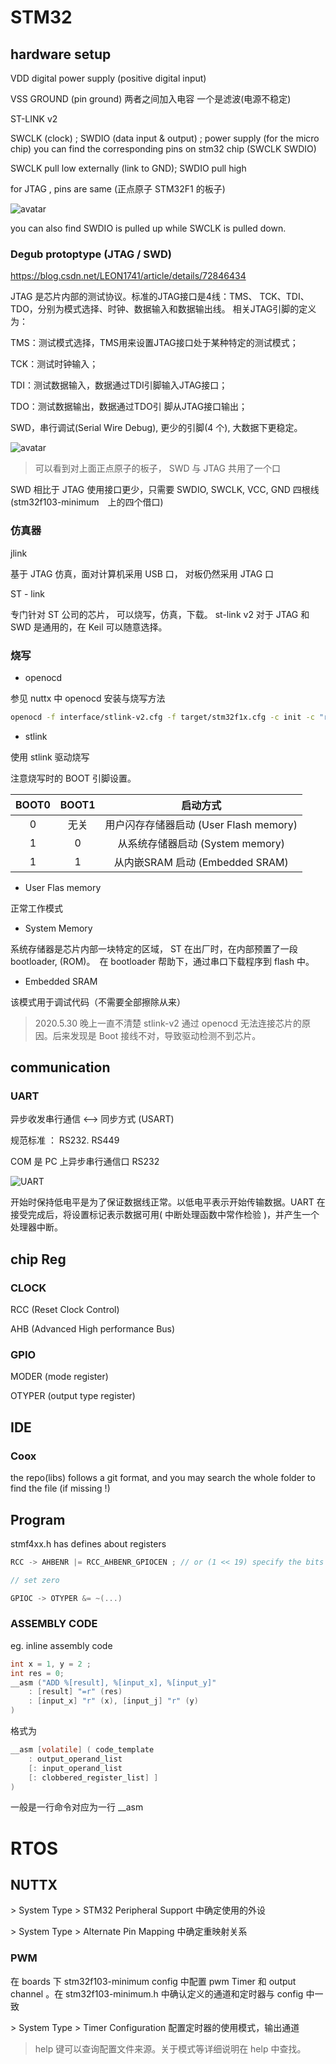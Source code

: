 # STM32

## hardware setup

VDD digital power supply (positive digital input)

VSS GROUND (pin ground) 两者之间加入电容 一个是滤波(电源不稳定)

ST-LINK v2

SWCLK (clock) ; SWDIO (data input & output) ; power supply (for the micro chip)  you can find the corresponding pins on stm32 chip (SWCLK SWDIO)

SWCLK pull low externally (link to GND); SWDIO pull high

for JTAG , pins are same (正点原子 STM32F1 的板子)

![avatar](./img/JTAG.png)

you can also find SWDIO is pulled up while SWCLK is pulled down.

### Degub protoptype (JTAG / SWD)

<https://blog.csdn.net/LEON1741/article/details/72846434>

JTAG 是芯片内部的测试协议。标准的JTAG接口是4线：TMS、 TCK、TDI、TDO，分别为模式选择、时钟、数据输入和数据输出线。 相关JTAG引脚的定义为：

TMS：测试模式选择，TMS用来设置JTAG接口处于某种特定的测试模式；

TCK：测试时钟输入；

TDI：测试数据输入，数据通过TDI引脚输入JTAG接口；

TDO：测试数据输出，数据通过TDO引 脚从JTAG接口输出；

SWD，串行调试(Serial Wire Debug), 更少的引脚(4 个), 大数据下更稳定。

![avatar](img/JTAGandSWD.jpg)

> 可以看到对上面正点原子的板子， SWD 与 JTAG 共用了一个口

SWD 相比于 JTAG 使用接口更少，只需要 SWDIO, SWCLK, VCC, GND 四根线(stm32f103-minimum　上的四个借口)

### 仿真器

jlink

基于 JTAG 仿真，面对计算机采用 USB 口， 对板仍然采用 JTAG 口

ST - link

专门针对 ST 公司的芯片， 可以烧写，仿真，下载。 st-link v2 对于 JTAG 和 SWD 是通用的，在 Keil 可以随意选择。

### 烧写

* openocd 

参见 nuttx 中 openocd 安装与烧写方法

```bash
openocd -f interface/stlink-v2.cfg -f target/stm32f1x.cfg -c init -c "reset halt" -c "flash write_image erase nuttx.bin 0x08000000"
```

* stlink

使用 stlink 驱动烧写

注意烧写时的 BOOT 引脚设置。

| BOOT0 | BOOT1 | 启动方式 |
| :-: | :-: | :-: |
| 0 | 无关 | 用户闪存存储器启动 (User Flash memory) |
| 1 | 0 | 从系统存储器启动 (System memory) |
| 1 | 1 | 从内嵌SRAM 启动 (Embedded SRAM) |

* User Flas memory

正常工作模式

* System Memory

系统存储器是芯片内部一块特定的区域， ST 在出厂时，在内部预置了一段 bootloader, (ROM)。　在 bootloader 帮助下，通过串口下载程序到 flash 中。

* Embedded SRAM

该模式用于调试代码（不需要全部擦除从来）

> 2020.5.30 晚上一直不清楚 stlink-v2 通过 openocd 无法连接芯片的原因。后来发现是 Boot 接线不对，导致驱动检测不到芯片。

## communication

### UART

异步收发串行通信  <--> 同步方式 (USART)

规范标准 ： RS232. RS449

COM 是 PC 上异步串行通信口 RS232

![UART](./img/UART.png)

开始时保持低电平是为了保证数据线正常。以低电平表示开始传输数据。UART 在接受完成后，将设置标记表示数据可用( 中断处理函数中常作检验 )，并产生一个处理器中断。

## chip Reg

### CLOCK

RCC (Reset Clock Control)

AHB (Advanced High performance Bus)

### GPIO

MODER (mode register)

OTYPER (output type register)

## IDE

### Coox

the repo(libs) follows a git format, and you may search the whole folder to find the file (if missing !)

## Program

stmf4xx.h has defines about registers

```C++
RCC -> AHBENR |= RCC_AHBENR_GPIOCEN ; // or (1 << 19) specify the bits

// set zero

GPIOC -> OTYPER &= ~(...)
```

### ASSEMBLY CODE

eg. inline assembly code

```c
int x = 1, y = 2 ;
int res = 0;
__asm ("ADD %[result], %[input_x], %[input_y]"
    : [result] "=r" (res)
    : [input_x] "r" (x), [input_j] "r" (y)
)
```

格式为

```c
__asm [volatile] ( code_template
    : output_operand_list
    [: input_operand_list
    [: clobbered_register_list] ]
)
```

一般是一行命令对应为一行 __asm

# RTOS

## NUTTX

\> System Type > STM32 Peripheral Support 中确定使用的外设

\> System Type > Alternate Pin Mapping 中确定重映射关系

### PWM

在 boards 下 stm32f103-minimum config 中配置 pwm Timer 和 output channel 。在 stm32f103-minimum.h 中确认定义的通道和定时器与 config 中一致

\> System Type > Timer Configuration 配置定时器的使用模式，输出通道 

> help 键可以查询配置文件来源。关于模式等详细说明在 help 中查找。
